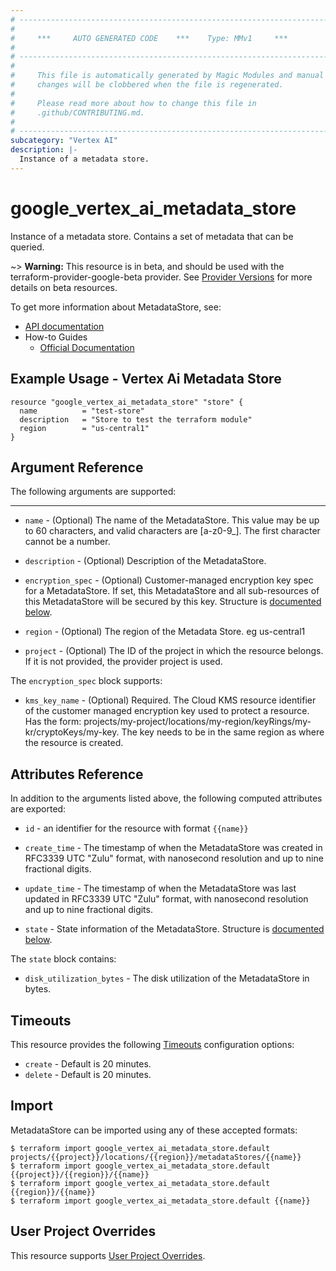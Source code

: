```yaml
---
# ----------------------------------------------------------------------------
#
#     ***     AUTO GENERATED CODE    ***    Type: MMv1     ***
#
# ----------------------------------------------------------------------------
#
#     This file is automatically generated by Magic Modules and manual
#     changes will be clobbered when the file is regenerated.
#
#     Please read more about how to change this file in
#     .github/CONTRIBUTING.md.
#
# ----------------------------------------------------------------------------
subcategory: "Vertex AI"
description: |-
  Instance of a metadata store.
---
```


# google\_vertex\_ai\_metadata\_store

Instance of a metadata store. Contains a set of metadata that can be queried.

~> **Warning:** This resource is in beta, and should be used with the terraform-provider-google-beta provider.
See [Provider Versions](https://terraform.io/docs/providers/google/guides/provider_versions.html) for more details on beta resources.

To get more information about MetadataStore, see:

* [API documentation](https://cloud.google.com/vertex-ai/docs/reference/rest/v1/projects.locations.metadataStores)
* How-to Guides
    * [Official Documentation](https://cloud.google.com/vertex-ai/docs)

## Example Usage - Vertex Ai Metadata Store


```hcl
resource "google_vertex_ai_metadata_store" "store" {
  name          = "test-store"
  description   = "Store to test the terraform module"
  region        = "us-central1"
}
```

## Argument Reference

The following arguments are supported:



- - -


* `name` -
  (Optional)
  The name of the MetadataStore. This value may be up to 60 characters, and valid characters are [a-z0-9_]. The first character cannot be a number.

* `description` -
  (Optional)
  Description of the MetadataStore.

* `encryption_spec` -
  (Optional)
  Customer-managed encryption key spec for a MetadataStore. If set, this MetadataStore and all sub-resources of this MetadataStore will be secured by this key.
  Structure is [documented below](#nested_encryption_spec).

* `region` -
  (Optional)
  The region of the Metadata Store. eg us-central1

* `project` - (Optional) The ID of the project in which the resource belongs.
    If it is not provided, the provider project is used.


<a name="nested_encryption_spec"></a>The `encryption_spec` block supports:

* `kms_key_name` -
  (Optional)
  Required. The Cloud KMS resource identifier of the customer managed encryption key used to protect a resource.
  Has the form: projects/my-project/locations/my-region/keyRings/my-kr/cryptoKeys/my-key. The key needs to be in the same region as where the resource is created.

## Attributes Reference

In addition to the arguments listed above, the following computed attributes are exported:

* `id` - an identifier for the resource with format `{{name}}`

* `create_time` -
  The timestamp of when the MetadataStore was created in RFC3339 UTC "Zulu" format, with nanosecond resolution and up to nine fractional digits.

* `update_time` -
  The timestamp of when the MetadataStore was last updated in RFC3339 UTC "Zulu" format, with nanosecond resolution and up to nine fractional digits.

* `state` -
  State information of the MetadataStore.
  Structure is [documented below](#nested_state).


<a name="nested_state"></a>The `state` block contains:

* `disk_utilization_bytes` -
  The disk utilization of the MetadataStore in bytes.

## Timeouts

This resource provides the following
[Timeouts](https://developer.hashicorp.com/terraform/plugin/sdkv2/resources/retries-and-customizable-timeouts) configuration options:

- `create` - Default is 20 minutes.
- `delete` - Default is 20 minutes.

## Import


MetadataStore can be imported using any of these accepted formats:

```
$ terraform import google_vertex_ai_metadata_store.default projects/{{project}}/locations/{{region}}/metadataStores/{{name}}
$ terraform import google_vertex_ai_metadata_store.default {{project}}/{{region}}/{{name}}
$ terraform import google_vertex_ai_metadata_store.default {{region}}/{{name}}
$ terraform import google_vertex_ai_metadata_store.default {{name}}
```

## User Project Overrides

This resource supports [User Project Overrides](https://registry.terraform.io/providers/hashicorp/google/latest/docs/guides/provider_reference#user_project_override).

